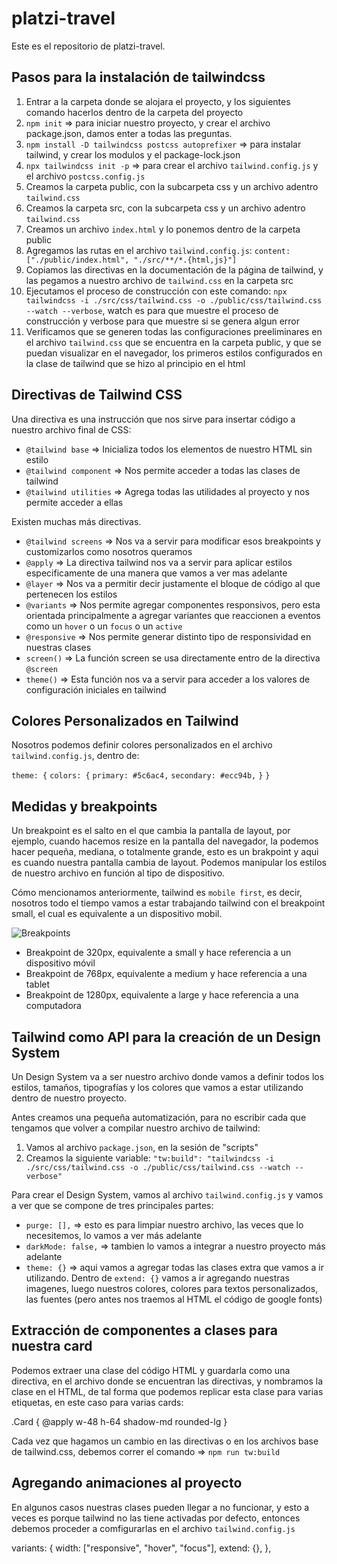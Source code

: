 # platzi-travel
Este es el repositorio de platzi-travel.


## Pasos para la instalación de tailwindcss

1. Entrar a la carpeta donde se alojara el proyecto, y los siguientes comando hacerlos dentro de la carpeta del proyecto
2. `npm init` => para iniciar nuestro proyecto, y crear el archivo package.json, damos enter a todas las preguntas.
3. `npm install -D tailwindcss postcss autoprefixer` => para instalar tailwind, y crear los modulos y el package-lock.json
4. `npx tailwindcss init -p` => para crear el archivo `tailwind.config.js` y el archivo `postcss.config.js`
5. Creamos la carpeta public, con la subcarpeta css y un archivo adentro `tailwind.css`
6. Creamos la carpeta src, con la subcarpeta css y un archivo adentro `tailwind.css`
7. Creamos un archivo `index.html` y lo ponemos dentro de la carpeta public
8. Agregamos las rutas en el archivo `tailwind.config.js`: `content: ["./public/index.html", "./src/**/*.{html,js}"]`
9. Copiamos las directivas en la documentación de la página de tailwind, y las pegamos a nuestro archivo de `tailwind.css` en la carpeta src
10. Ejecutamos el proceso de construcción con este comando: `npx tailwindcss -i ./src/css/tailwind.css -o ./public/css/tailwind.css --watch --verbose`, watch es para que muestre el proceso de construcción y verbose para que muestre si se genera algun error
11. Verificamos que se generen todas las configuraciones preeliminares en el archivo `tailwind.css` que se encuentra en la carpeta public, y que se puedan visualizar en el navegador, los primeros estilos configurados en la clase de tailwind que se hizo al principio en el html

## Directivas de Tailwind CSS

Una directiva es una instrucción que nos sirve para insertar código a nuestro archivo final de CSS:

- `@tailwind base` => Inicializa todos los elementos de nuestro HTML sin estilo 
- `@tailwind component` => Nos permite acceder a todas las clases de tailwind
- `@tailwind utilities` => Agrega todas las utilidades al proyecto y nos permite acceder a ellas

Existen muchas más directivas.

- `@tailwind screens` => Nos va a servir para modificar esos breakpoints y customizarlos como nosotros queramos
- `@apply` => La directiva tailwind nos va a servir para aplicar estilos especificamente de una manera que vamos a ver mas adelante
- `@layer` => Nos va a permitir decir justamente el bloque de código al que pertenecen los estilos
- `@variants` => Nos permite agregar componentes responsivos, pero esta orientada principalmente a agregar variantes que reaccionen a eventos como un `hover` o un `focus` o un `active`
- `@responsive` => Nos permite generar distinto tipo de responsividad en nuestras clases
- `screen()` => La función screen se usa directamente entro de la directiva `@screen`
- `theme()` => Esta función nos va a servir para acceder a los valores de configuración iniciales en tailwind

## Colores Personalizados en Tailwind

Nosotros podemos definir colores personalizados en el archivo `tailwind.config.js`, dentro de:

`theme: {`
     `colors: {`
        `primary: #5c6ac4,`
        `secondary: #ecc94b,`
     `}`
 `}`

## Medidas y breakpoints

Un breakpoint es el salto en el que cambia la pantalla de layout, por ejemplo, cuando hacemos resize en la pantalla del navegador, la podemos hacer pequeña, mediana, o totalmente grande, esto es un brakpoint y aqui es cuando nuestra pantalla cambia de layout. Podemos manipular los estilos de nuestro archivo en función al tipo de dispositivo.

Cómo mencionamos anteriormente, tailwind es `mobile first`, es decir, nosotros todo el tiempo vamos a estar trabajando tailwind con el breakpoint small, el cual es equivalente a un dispositivo mobil.

![Breakpoints](./img/breakpoints.png)

- Breakpoint de 320px, equivalente a small y hace referencia a un dispositivo móvil
- Breakpoint de 768px, equivalente a medium y hace referencia a una tablet
- Breakpoint de 1280px, equivalente a large y hace referencia a una computadora

## Tailwind como API para la creación de un Design System

Un Design System va a ser nuestro archivo donde vamos a definir todos los estilos, tamaños, tipografías y los colores que vamos a estar utilizando dentro de nuestro proyecto.

Antes creamos una pequeña automatización, para no escribir cada que tengamos que volver a compilar nuestro archivo de tailwind:

1. Vamos al archivo `package.json`, en la sesión de "scripts"
2. Creamos la siguiente variable: `"tw:build": "tailwindcss -i ./src/css/tailwind.css -o ./public/css/tailwind.css --watch --verbose"`

Para crear el Design System, vamos al archivo `tailwind.config.js` y vamos a ver que se compone de tres principales partes:
- `purge: [],` => esto es para limpiar nuestro archivo, las veces que lo necesitemos, lo vamos a ver más adelante
- `darkMode: false,` => tambien lo vamos a integrar a nuestro proyecto más adelante
- `theme: {}` => aqui vamos a agregar todas las clases extra que vamos a ir utilizando. Dentro de `extend: {}` vamos a ir agregando nuestras imagenes, luego nuestros colores, colores para textos personalizados, las fuentes (pero antes nos traemos al HTML el código de google fonts)

## Extracción de componentes a clases para nuestra card

Podemos extraer una clase del código HTML y guardarla como una directiva, en el archivo donde se encuentran las directivas, y nombramos la clase en el HTML, de tal forma que podemos replicar esta clase para varias etiquetas, en este caso para varias cards:

.Card {
   @apply w-48 h-64 shadow-md rounded-lg
}

Cada vez que hagamos un cambio en las directivas o en los archivos base de tailwind.css, debemos correr el comando => `npm run tw:build`

## Agregando animaciones al proyecto

En algunos casos nuestras clases pueden llegar a no funcionar, y esto a veces es porque tailwind no las tiene activadas por defecto, entonces debemos proceder a comfigurarlas en el archivo `tailwind.config.js`

variants: {
    width: ["responsive", "hover", "focus"],
    extend: {},
  },






